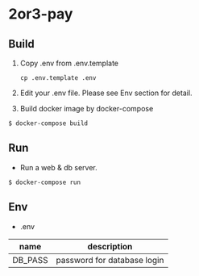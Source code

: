 # 2or3-pay

## Build
1. Copy .env from .env.template

    ```
    cp .env.template .env
    ```

1. Edit your .env file. Please see Env section for detail.

1. Build docker image by docker-compose

```
$ docker-compose build
```

## Run
- Run a web & db server.

```
$ docker-compose run
```

## Env
- .env

| name | description |
| - | - |
| DB_PASS | password for database login |

